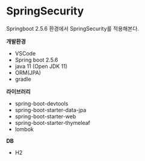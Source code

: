 # SpringSecurity
Springboot 2.5.6 환경에서 SpringSecurity를 적용해본다.

**개발환경**

- VSCode
- Spring boot 2.5.6
- java 11 (Open JDK 11)
- ORM(JPA)
- gradle

**라이브러리**

- spring-boot-devtools
- spring-boot-starter-data-jpa
- spring-boot-starter-web
- spring-boot-starter-thymeleaf
- lombok

**DB**
- H2
